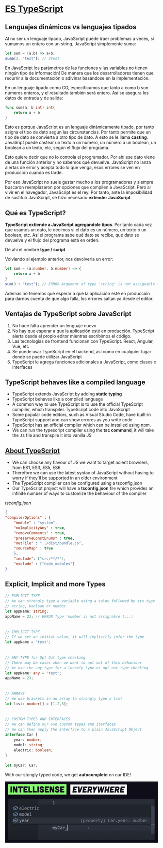# [ES TypeScript](https://ed.team/cursos/typescript)
## Lenguajes dinámicos vs lenguajes tipados
Al no ser un lenguaje tipado, JavaScript puede traer problemas a veces, si sumamos un entero con un string, JavaScript simplemente suma:
```js
let sum = (a,b) => a+b;
suma(3, "test"); // 3test
``` 
En JavaScript los parámetros de las funciones y las variables no tienen ningún tipo de información! De manera que los desarrolladores tienen que recurrir a la documentación o adivinar basándose en la implementación.

En un lenguaje tipado como GO, especificamos que tanto a como b son números enteros, y el resultado también será entero.
Así se asegura los datos de entrada y de salida:
```go
func sum(a, b int) int{
    return a + b
}
```
Esto es porque JavaScript es un lenguaje dinámicamente tipado, por tanto asigna el tipo de dato según las circunstancias. Por tanto permite que un tipo de dato se convierta a otro tipo de dato.
A esto se le llama **casting**.
JavaSript puede castear un texto a un número, un número a un boolean, un boolean a un texto, etc, según el flujo del programa.

Esto quiere decir que no lo controla el programador. Por ahí ese dato viene de una función anterior y no sabemos qué devuelve. JavaScript no lanza alertas de error y acepta todo lo que venga, esos errores se ven en producción cuando es tarde.

Por eso JavaScript no suele gustar mucho a los programadores y siempre buscaron reemplazaron por opciones que compilen a JavaScript. Pero al vivir en el navegador, JavaScript es el rey.
Por tanto, ante la imposibilidad de sustituír JavaScript, se hizo necesario **extender JavaScript**.

## Qué es TypeScript?
**TypeScript extiende a JavaScript agregandole tipos**.
Por tanto cada vez que usamos un dato, le decimos si el dato es un número, un texto o un boolean, etc.
Así el programa sabe qué dato se recibe, qué dato se devuelve y el flujo del programa está en orden.
 
De ahí el nombre **type / script**

Volviendo al ejemplo anterior, nos devolveria un error:
```ts
let sum = (a:number, b:number) => {
    return a + b
}
sum(3 + "test"); // ERROR Argument of type 'string' is not assignable to parameter of type 'number'.
```
Además no tenemos que esperar a que la aplicación esté en producción para darnos cuenta de que algo falla, los errores saltan ya desde el editor.

## Ventajas de TypeScript sobre JavaScript
1. No hace falta aprender un lenguaje nuevo
2. No hay que esperar a que la aplicación esté en producción. TypeScript alerta desde el propio editor mientras escribimos el código.
3. Las tecnologías de frontend funcionan con TypeScript. React, Angular, Vue, etc
4. Se puede usar TypeScript en el backend, así como en cualquier lugar donde se puede utilizar JavaScript
5. TypeScript le agrega funciones adicionales a JavaScript, como clases e interfaces

## TypeScript behaves like a compiled language
- TypeScript extends JavaScript by adding **static typing**
- TypeScript behaves like a compiled language
- A common way to use TypeScript is to use the official TypeScript compiler, which transpiles TypeScript code into JavaScript
- Some popular code editors, such as Visual Studio Code, have built-in TypeScript support and can show errores as you write code
- TypeScript has an official compiler which can be installed using npm.
- We can run the typescript compiler using the **tsc command**, it will take the .ts file and transpile it into vanilla JS

## [About TypeScript](https://www.w3schools.com/typescript/index.php)
- We can choose any flavour of JS we want to target acient browsers, from ES1, ES3, ES5, ES6
- Therefore we can use the latest syntax of JavaScript without having to worry if they'll be supported in an older environment
- The TypeScript compiler can be configured using a tsconfig.json
- Our TypeScript project will have a **tsconfig.json** file which provides an infinite number of ways to customize the behaviour of the compiler

*tsconfig.json*
```json
{
"compilerOptions" : {
    "module" : "system",
    "noImplicityAny" : true,
    "removeComments" : true,
    "preserveConstEnums" : true,
    "outFile" : "../dist/bundle.js",
    "sourceMap" : true
    },
    "include": ["src/**/*"],
    "exclude" : ["node_modules"]
}
```

## Explicit, Implicit and more Types
```ts
// EXPLICIT TYPE
// We can strongly type a variable using a colon followed by its type
// string, boolean or number
let appName: string;
appName = 23; // ERROR Type 'number is not assignable (...)


// IMPLICIT TYPE
// If we set an initial value, it will implicitly infer the type
let appName = 'test';


// ANY TYPE for Opt Out type checking
// There may be cases when we want to opt out of this behaviour
// We use the any type for a loosely type or opt out type checking
let appName: any = 'test';
appName = 23;


// ARRAYS
// We use brackets in an array to strongly type a list
let list: number[] = [1,2,3];


// CUSTOM TYPES AND INTERFACES
// We can define our own custom types and iterfaces
// We can then apply the interface to a plain JavaScript Object
interface Car {
    year: number;
    model: string;
    electric: boolean;
}

let myCar: Car;
```
With our stongly typed code, we get **autocomplete** on our IDE!
<p>
    <img src="tsIntellisense.png" alt="TypeScript Autocomplete">
</p>
